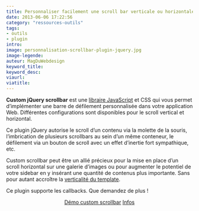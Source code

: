 ```yaml
---
title: Personnaliser facilement une scroll bar verticale ou horizontale en jQuery
date: 2013-06-06 17:22:56
category: "ressources-outils"
tags:
- outils
- plugin
intro:
image: personnalisation-scrollbar-plugin-jquery.jpg
image-legende:
auteur: MagDuWebdesign
keyword_title:
keyword_desc:
viaurl:
viatitle:
---
```


<p><strong>Custom jQuery scrollbar</strong> est une <a title="Librairie JavaScript" href="http://magazineduwebdesign.com/tag/javascript/">libraire JavaScript</a>&nbsp;et CSS qui vous permet d’implémenter une barre de défilement personnalisée dans votre application Web. Différentes configurations sont disponibles pour le scroll vertical et horizontal.</p>
<p>Ce plugin jQuery autorise le scroll d’un contenu via la molette de la souris, l’imbrication de plusieurs scrollbars au sein d’un même conteneur, le défilement via un bouton de scroll avec un effet d’inertie fort sympathique, etc.</p>
<p>Custom scrollbar peut être un allié précieux pour la mise en place d’un scroll horizontal sur une galerie d’images ou pour augmenter le potentiel de votre sidebar en y insérant une quantité de contenus plus importante. Sans pour autant accroître&nbsp;la <a title="Off-canvas – contrer la verticalité des sites Web mobiles" href="http://magazineduwebdesign.com/off-canvas-navigation-contenu-site-mobile">verticalité du template</a>.</p>
<p>Ce plugin supporte les callbacks. Que demandez de plus !</p>
<p style="text-align: center;"><a class="button primary radius" href="http://manos.malihu.gr/tuts/custom-scrollbar-plugin/complete_examples.html" target="_blank">Démo custom scrollbar</a>&nbsp;<a class="button secondary radius" href="http://manos.malihu.gr/jquery-custom-content-scroller/" target="_blank">Infos</a></p>
